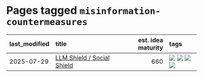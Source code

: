 # Pages tagged `misinformation-countermeasures`

|last_modified|title|est. idea maturity|tags
|:---|:---|---:|:---|
|2025-07-29|[LLM Shield / Social Shield](../social_shield.md)|660|[![](https://img.shields.io/badge/tag-experimental-b08442)](../tags/experimental.md) [![](https://img.shields.io/badge/tag-misinformation-countermeasures-83cbca)](../tags/misinformation-countermeasures.md) [![](https://img.shields.io/badge/tag-open-source-e33481)](../tags/open-source.md) [![](https://img.shields.io/badge/tag-public-good-b59164)](../tags/public-good.md)|